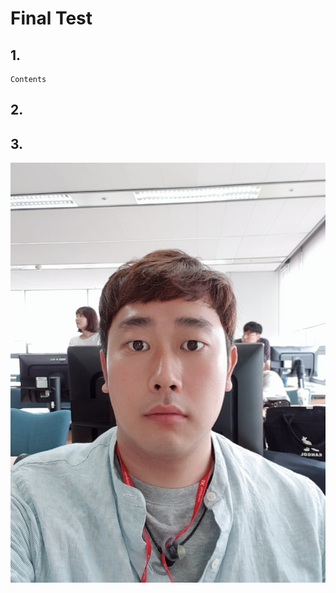 # Final Test
## 1. 

```
Contents
```

## 2.

## 3.

![photo.PNG](https://github.com/jamesj4318/SKCC_20190719_FinalTest/blob/master/images/09669%EC%A0%95%EC%98%81%EC%84%9D.jpg?raw=true)

